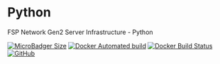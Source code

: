 # Python

FSP Network Gen2 Server Infrastructure - Python

[![MicroBadger Size](https://img.shields.io/microbadger/image-size/fspnetwork/python.svg?style=flat-square)](https://microbadger.com/#/images/fspnetwork/python)
[![Docker Automated build](https://img.shields.io/docker/automated/fspnetwork/python.svg?style=flat-square)](https://hub.docker.com/r/fspnetwork/python/)
[![Docker Build Status](https://img.shields.io/docker/build/fspnetwork/python.svg?style=flat-square)](https://hub.docker.com/r/fspnetwork/python/)
[![GitHub](https://img.shields.io/github/license/fspnet/python.svg?style=flat-square)](https://github.com/fspnetwork/python/blob/master/LICENSE)
